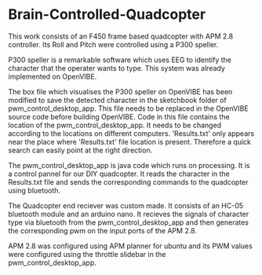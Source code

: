 # Brain-Controlled-Quadcopter
This work consists of an F450 frame based quadcopter with APM 2.8 controller. Its Roll and Pitch were controlled using a P300 speller.

P300 speller is a remarkable software which uses EEG to identify the character that the operater wants to type. This system was already implemented on OpenVIBE.

The box file which visualises the P300 speller on OpenVIBE has been modified to save the detected character in the sketchbook folder of pwm_control_desktop_app. This file needs to be replaced in the OpenVIBE source code before building OpenVIBE. Code in this file contains the location of the pwm_control_desktop_app. It needs to be changed according to the locations on different computers. 'Results.txt' only appears near the place where 'Results.txt' file location is present. Therefore a quick search can easily point at the right direction.

The pwm_control_desktop_app is java code which runs on processing. It is a control pannel for our DIY quadcopter. It reads the character in the Results.txt file and sends the corresponding commands to the quadcopter using bluetooth.

The Quadcopter end reciever was custom made. It consists of an HC-05 bluetooth module and an arduino nano. It recieves the signals of character type via bluetooth from the pwm_control_desktop_app and then generates the corresponding pwm on the input ports of the APM 2.8.

APM 2.8 was configured using APM planner for ubuntu and its PWM values were configured using the throttle slidebar in the pwm_control_desktop_app.

